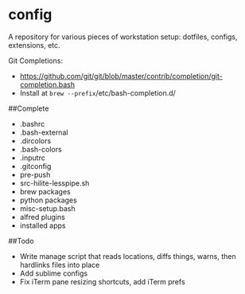 # config
A repository for various pieces of workstation setup: dotfiles, configs, extensions, etc.

Git Completions:
- https://github.com/git/git/blob/master/contrib/completion/git-completion.bash
- Install at `brew --prefix`/etc/bash-completion.d/

##Complete
* .bashrc
* .bash-external
* .dircolors
* .bash-colors
* .inputrc
* .gitconfig
* pre-push
* src-hilite-lesspipe.sh
* brew packages
* python packages
* misc-setup.bash
* alfred plugins
* installed apps

##Todo
* Write manage script that reads locations, diffs things, warns, then hardlinks files into place
* Add sublime configs
* Fix iTerm pane resizing shortcuts, add iTerm prefs
